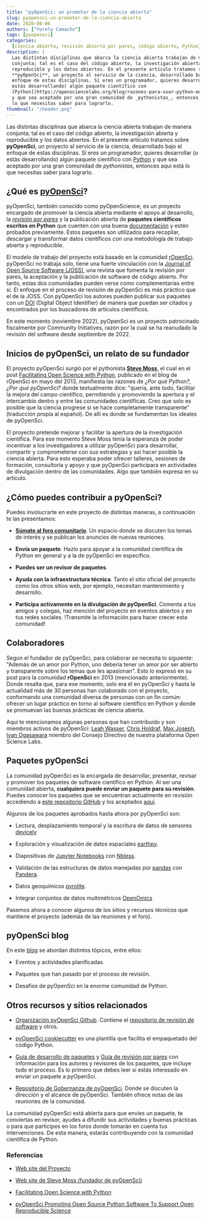 ```yaml
---
title: "pyOpenSci: un promotor de la ciencia abierta"
slug: pyopensci-un-promotor-de-la-ciencia-abierta
date: 2020-08-06
authors: ["Yurely Camacho"]
tags: [pyopensci]
categories:
  [ciencia abierta, revisión abierta por pares, código abierto, Python]
description: |
  Las distintas disciplinas que abarca la ciencia abierta trabajan de manera
  conjunta; tal es el caso del código abierto, la investigación abierta y
  reproducible y los datos abiertos. En el presente artículo tratamos sobre
  **pyOpenSci**, un proyecto al servicio de la ciencia, desarrollado bajo el
  enfoque de estas disciplinas. Si eres un programador, quieres desarrollar (o
  estás desarrollando) algún paquete científico con
  [Python](https://opensciencelabs.org/blog/razones-para-usar-python-en-tu-proximo-proyecto-de-investigacion/)
  y que sea aceptado por una gran comunidad de _pythonistas_, entonces aquí está
  lo que necesitas saber para lograrlo.
thumbnail: "/header.png"
---
```


<!-- # pyOpenSci: un promotor de la ciencia abierta -->
<!-- **Por Yurely Camacho** -->

Las distintas disciplinas que abarca la ciencia abierta trabajan de manera
conjunta; tal es el caso del código abierto, la investigación abierta y
reproducible y los datos abiertos. En el presente artículo tratamos sobre
**pyOpenSci**, un proyecto al servicio de la ciencia, desarrollado bajo el
enfoque de estas disciplinas. Si eres un programador, quieres desarrollar (o
estás desarrollando) algún paquete científico con
[Python](https://opensciencelabs.org/blog/razones-para-usar-python-en-tu-proximo-proyecto-de-investigacion/)
y que sea aceptado por una gran comunidad de _pythonistas_, entonces aquí está
lo que necesitas saber para lograrlo.

<!-- TEASER_END -->

## ¿Qué es [pyOpenSci](https://www.pyopensci.org/)?

pyOpenSci, también conocido como pyOpenScience, es un proyecto encargado de
promover la ciencia abierta mediante el apoyo al desarrollo, la
[_revisión por pares_](https://es.wikipedia.org/wiki/Revisi%C3%B3n_por_pares) y
la publicación abierta de **paquetes científicos escritos en Python** que
cuenten con una buena
[documentación](https://opensciencelabs.org/blog/como-documentar-tu-proyecto-de-ciencia-abierta/)
y estén probados previamente. Estos paquetes son utilizados para recopilar,
descargar y transformar datos científicos con una metodología de trabajo abierta
y reproducible.

El modelo de trabajo del proyecto está basado en la comunidad
[rOpenSci](https://ropensci.org/). pyOpenSci no trabaja solo, tiene una fuerte
vinculación con la
[Journal of Open Source Software (JOSS)](https://joss.theoj.org/), una revista
que fomenta la revisión por pares, la aceptación y la publicación de software de
código abierto. Por tanto, estas dos comunidades pueden verse como
complementarias entre sí. El enfoque en el proceso de revisión de pyOpenSci es
más práctico que el de la JOSS. Con pyOpenSci los autores pueden publicar sus
paquetes con un [DOI](https://www.doi.org/) (Digital Object Identifier) de
manera que puedan ser citados y encontrados por los buscadores de artículos
científicos.

En este momento (noviembre 2022), pyOpenSci es un proyecto patrocinado
fiscalmente por Community Initiatives, razón por la cual se ha reanudado la
revisión del software desde septiembre de 2022.

## Inicios de pyOpenSci, un relato de su fundador

El proyecto pyOpenSci surgió por el pythonista
[**Steve Moss**](https://about.me/gawbul), el cual en el post
[Facilitating Open Science with Python](https://ropensci.org/blog/2013/05/16/pyopensci/),
publicado en el blog de rOpenSci en mayo del 2013, manifiesta las razones de
_¿Por qué Python?_, _¿Por qué pyOpenSci?_ donde textualmente dice: "quería, ante
todo, facilitar la mejora del campo científico, permitiendo y promoviendo la
apertura y el intercambio dentro y entre las comunidades científicas. Creo que
solo es posible que la ciencia progrese si se hace completamente transparente"
(traducción propia al español). De allí es donde se fundamentan los ideales de
pyOpenSci.

El proyecto pretende mejorar y facilitar la apertura de la investigación
científica. Para ese momento Steve Moss tenía la esperanza de poder incentivar a
los investigadores a utilizar pyOpenSci para desarrollar, compartir y
comprometerse con sus estrategias y así hacer posible la ciencia abierta. Para
esto esperaba poder ofrecer talleres, sesiones de formación, consultoría y apoyo
y que pyOpenSci participara en actividades de divulgación dentro de las
comunidades. Algo que también expresa en su artículo.

## ¿Cómo puedes contribuir a pyOpenSci?

Puedes involucrarte en este proyecto de distintas maneras, a continuación te las
presentamos:

- [**Súmate al foro comunitario**](https://pyopensci.discourse.group/). Un
  espacio donde se discuten los temas de interés y se publican los anuncios de
  nuevas reuniones.

- **Envía un paquete**. Hazlo para apoyar a la comunidad científica de Python en
  general y a la de pyOpenSci en específico.

- **Puedes ser un revisor de paquetes**.

- **Ayuda con la infraestructura técnica**. Tanto el sitio oficial del proyecto
  como los otros sitios web, por ejemplo, necesitan mantenimiento y desarrollo.

- **Participa activamente en la divulgación de pyOpenSci**. Comenta a tus amigos
  y colegas, haz mención del proyecto en eventos abiertos y en tus redes
  sociales. !Transmite la información para hacer crecer esta comunidad!

## Colaboradores

Según el fundador de pyOpenSci, para colaborar se necesita lo siguiente: "Además
de un amor por Python, uno debería tener un amor por ser abierto y transparente
sobre los temas que les apasionan". Esto lo expresó en su post para la comunidad
**rOpenSci** en 2013 (mencionado anteriormente). Donde resalta que, para ese
momento, solo era él en pyOpenSci y hasta la actualidad más de 30 personas han
colaborado con el proyecto, conformando una comunidad diversa de personas con un
fin común: ofrecer un lugar práctico en torno al software científico en Python y
donde se promuevan las buenas prácticas de ciencia abierta.

Aquí te mencionamos algunas personas que han contribuido y son miembros activos
de pyOpenSci: [Leah Wasser](https://github.com/lwasser),
[Chris Holdraf](https://github.com/choldgraf),
[Max Joseph](https://github.com/mbjoseph),
[Ivan Ogasawara](https://github.com/xmnlab) miembro del Consejo Directivo de
nuestra plataforma Open Science Labs.

## Paquetes pyOpenSci

La comunidad pyOpenSci es la encargada de desarrollar, presentar, revisar y
promover los paquetes de software científico en Python. Al ser una comunidad
abierta, **cualquiera puede enviar un paquete para su revisión**. Puedes conocer
los paquetes que se encuentran actualmente en revisión accediendo a
[este repositorio GitHub](https://github.com/pyOpenSci/software-review/issues) y
los aceptados [aquí](https://www.pyopensci.org/python-packages/).

Algunos de los paquetes aprobados hasta ahora por pyOpenSci son:

- Lectura, desplazamiento temporal y la escritura de datos de sensores
  [devicely](https://github.com/hpi-dhc/devicely)

- Exploración y visualización de datos espaciales
  [earthpy](https://github.com/earthlab/earthpy).

- Diapositivas de
  [Jupyter Notebooks](https://opensciencelabs.org/blog/ya-probado-los-cuadernos-de-jupyter-te-explicamos-que-son-y-como-te-ayudaran-en-tu-proxima-investigacion/)
  con [Nbless](https://github.com/py4ds/nbless).

- Validación de las estructuras de datos manejadas por
  [pandas](https://pandas.pydata.org/) con
  [Pandera](https://github.com/pandera-dev/pandera).

- Datos geoquímicos [pyrolite](https://github.com/morganjwilliams/pyrolite).

- Integrar conjuntos de datos multimétricos
  [OpenOmics](https://github.com/JonnyTran/OpenOmics)

Pasemos ahora a conocer algunos de los sitios y recursos técnicos que mantiene
el proyecto (además de las reuniones y el foro).

## pyOpenSci blog

En este [blog](https://www.pyopensci.org/blog/) se abordan distintos tópicos,
entre ellos:

- Eventos y actividades planificadas.

- Paquetes que han pasado por el proceso de revisión.

- Desafíos de pyOpenSci en la enorme comunidad de Python.

## Otros recursos y sitios relacionados

- [Organización pyOpenSci Github](https://github.com/pyOpenSci). Contiene el
  [repositorio de revisión de software](https://github.com/pyOpenSci/software-review)
  y otros.

- [pyOpenSci cookiecutter](https://cookiecutter-pyopensci.readthedocs.io/en/latest/)
  es una plantilla que facilita el empaquetado del código Python.

- [Guía de desarrollo de paquetes](https://www.pyopensci.org/python-package-guide/)
  y [Guía de revisión por pares](https://www.pyopensci.org/peer-review-guide/)
  con información para los autores y revisores de los paquetes, que incluye todo
  el proceso. Es lo primero que debes leer si estás interesado en enviar un
  paquete a pyOpenSci.

- [Repositorio de Gobernanza de pyOpenSci](https://github.com/pyOpenSci/governance).
  Donde se discuten la dirección y el alcance de pyOpenSci. También ofrece notas
  de las reuniones de la comunidad.

La comunidad pyOpenSci está abierta para que envíes un paquete, te conviertas en
revisor, ayudes a difundir sus actividades y buenas prácticas o para que
participes en los foros donde tomarán en cuenta tus intervenciones. De esta
manera, estarás contribuyendo con la comunidad científica de Python.

### Referencias

- [Web site del Proyecto](https://www.pyopensci.org/)

- [Web site de Steve Moss (fundador de pyOpenSci)](https://about.me/gawbul)

- [Facilitating Open Science with Python](https://ropensci.org/blog/2013/05/16/pyopensci/)

- [pyOpenSci Promoting Open Source Python Software To Support Open Reproducible Science](https://ui.adsabs.harvard.edu/abs/2019AGUFMNS21A..13W/abstract)
